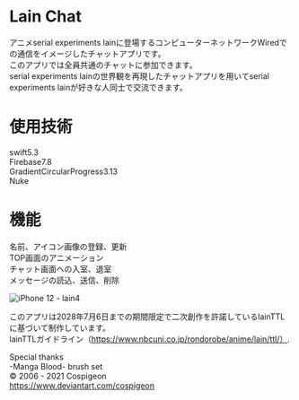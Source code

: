 #  Lain Chat

アニメserial experiments lainに登場するコンピューターネットワークWiredでの通信をイメージしたチャットアプリです。  
このアプリでは全員共通のチャットに参加できます。  
serial experiments lainの世界観を再現したチャットアプリを用いてserial experiments lainが好きな人同士で交流できます。  

#  使用技術
swift5.3  
Firebase7.8  
GradientCircularProgress3.13  
Nuke  

#  機能
名前、アイコン画像の登録、更新  
TOP画面のアニメーション  
チャット画面への入室、退室  
メッセージの読込、送信、削除  


![iPhone 12 - lain4](https://user-images.githubusercontent.com/69748880/115953592-5eef9800-a527-11eb-9eaf-80fa02f425d1.png)  

このアプリは2028年7月6日までの期間限定で二次創作を許諾しているlainTTLに基づいて制作しています。  
lainTTLガイドライン（https://www.nbcuni.co.jp/rondorobe/anime/lain/ttl/）. 

Special thanks  
-Manga Blood- brush set  
© 2006 - 2021 Cospigeon  
https://www.deviantart.com/cospigeon



